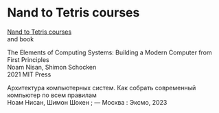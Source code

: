 # Nand to Tetris courses

[Nand to Tetris courses](https://www.nand2tetris.org/)<br/>
and book 

The Elements of Computing Systems: Building a Modern Computer from First Principles <br/>Noam Nisan, Shimon Schocken <br/>2021 MIT Press

Архитектура компьютерных систем. Как собрать современный компьютер по всем правилам <br/>Ноам Нисан, Шимон Шокен ; — Москва : Эксмо, 2023
